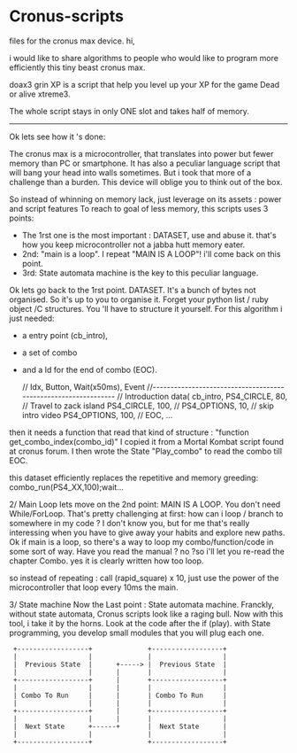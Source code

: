# Cronus-scripts

files for the cronus max device. 
hi, 

i would like to share algorithms to people who would like to program more efficiently this tiny beast cronus max. 

doax3 grin XP is a script that help you level up your XP for the game Dead or alive xtreme3.

The whole script  stays in only ONE slot and takes half of memory.

------
Ok lets see how it 's done: 

The cronus max is a microcontroller, that translates into power but fewer memory than PC or smartphone. It has also 
a peculiar language script that will bang your head into walls sometimes. But i took that more of a challenge 
than a burden. This device will oblige you to think out of the box. 

So instead of whinning on memory lack, just leverage on its assets : power and script features
To reach to goal of less memory, this scripts uses 3 points: 

- The 1rst one is the most important : DATASET, use and abuse it. that's how you keep microcontroller not a jabba hutt memory eater.
- 2nd: "main is a loop". I repeat "MAIN IS A LOOP"! i'll come back on this point. 
- 3rd: State automata machine is the key to this peculiar language. 

Ok lets go back to the 1rst point. DATASET. It's a bunch of bytes not organised. So it's up to you to 
organise it. Forget your python list / ruby object /C structures. You 'll have to structure it yourself. 
For this algorithm i just needed:
  - a entry point (cb_intro),
  - a set of combo
  - and a Id for the end of combo (EOC).

     //  Idx, Button,       Wait(x50ms),     Event
     //---------------------------------------------------------------
     //      Introduction
     data(
        cb_intro,
            PS4_CIRCLE,      80,         //  Travel to zack island
            PS4_CIRCLE,      100,        //
            PS4_OPTIONS,     10,         //  skip intro video
            PS4_OPTIONS,     100,         //
        EOC,
     ...

then it needs a function that read that kind of structure : "function get_combo_index(combo_id)" 
I copied it from a Mortal Kombat script found at cronus forum. I then wrote the State "Play_combo"
to read the combo till EOC. 

this dataset efficiently replaces the repetitive and memory greeding: 
	combo_run(PS4_XX,100);wait...

2/ Main Loop
lets move on the 2nd point: MAIN IS A LOOP. You don't need While/ForLoop. That's pretty challenging
at first: how can i loop / branch to somewhere in my code ? I don't know you, but for me that's
really interessing when you have to give away your habits and explore new paths. 
Ok if main is a loop, so there's a way to loop my combo/function/code in some sort of way. 
Have you read the manual ? no ?so i'll let you re-read the chapter Combo. yes it is clearly written how too loop. 
 
so instead of repeating : call (rapid_square) x 10, just use the power of the microcontroller that 
loop every 10ms the main. 

3/ State machine
Now the Last point : State automata machine. Franckly, without state automata, Cronus scripts look like 
a raging bull. Now with this tool, i take it by the horns. Look at the code after the if (play). 
with State programming, you develop small modules that you will plug each one. 


     +------------------+              +------------------+
     |                  |              |                  |
     |  Previous State  |      +-----> |  Previous State  |
     |                  |      |       |                  |
     +------------------+      |       +------------------+
     |                  |      |       |                  |
     | Combo To Run     |      |       | Combo To Run     |
     |                  |      |       |                  |
     +------------------+      |       +------------------+
     |                  |      |       |                  |
     |  Next State      +------+       |  Next State      |
     |                  |              |                  |
     +------------------+              +------------------+






